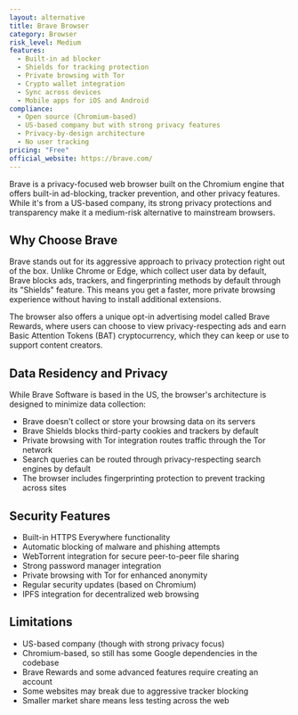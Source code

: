 ```yaml
---
layout: alternative
title: Brave Browser
category: Browser
risk_level: Medium
features:
  - Built-in ad blocker
  - Shields for tracking protection
  - Private browsing with Tor
  - Crypto wallet integration
  - Sync across devices
  - Mobile apps for iOS and Android
compliance:
  - Open source (Chromium-based)
  - US-based company but with strong privacy features
  - Privacy-by-design architecture
  - No user tracking
pricing: "Free"
official_website: https://brave.com/
---
```


Brave is a privacy-focused web browser built on the Chromium engine that offers built-in ad-blocking, tracker prevention, and other privacy features. While it's from a US-based company, its strong privacy protections and transparency make it a medium-risk alternative to mainstream browsers.

## Why Choose Brave

Brave stands out for its aggressive approach to privacy protection right out of the box. Unlike Chrome or Edge, which collect user data by default, Brave blocks ads, trackers, and fingerprinting methods by default through its "Shields" feature. This means you get a faster, more private browsing experience without having to install additional extensions.

The browser also offers a unique opt-in advertising model called Brave Rewards, where users can choose to view privacy-respecting ads and earn Basic Attention Tokens (BAT) cryptocurrency, which they can keep or use to support content creators.

## Data Residency and Privacy

While Brave Software is based in the US, the browser's architecture is designed to minimize data collection:

- Brave doesn't collect or store your browsing data on its servers
- Brave Shields blocks third-party cookies and trackers by default
- Private browsing with Tor integration routes traffic through the Tor network
- Search queries can be routed through privacy-respecting search engines by default
- The browser includes fingerprinting protection to prevent tracking across sites

## Security Features

- Built-in HTTPS Everywhere functionality
- Automatic blocking of malware and phishing attempts
- WebTorrent integration for secure peer-to-peer file sharing
- Strong password manager integration
- Private browsing with Tor for enhanced anonymity
- Regular security updates (based on Chromium)
- IPFS integration for decentralized web browsing

## Limitations

- US-based company (though with strong privacy focus)
- Chromium-based, so still has some Google dependencies in the codebase
- Brave Rewards and some advanced features require creating an account
- Some websites may break due to aggressive tracker blocking
- Smaller market share means less testing across the web